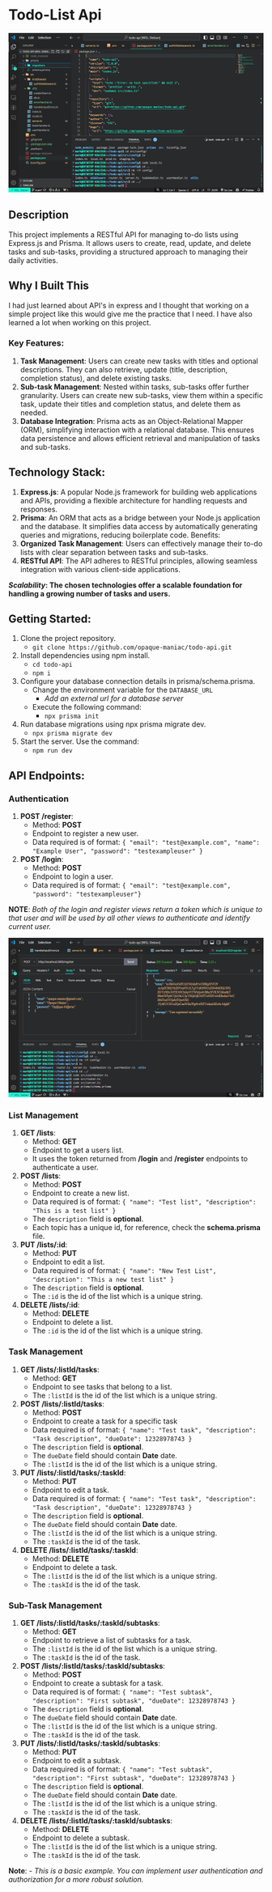 # Todo-List Api

![Screenshot of the package.json file for the project. It shows the name, repository, custom scripts and other information about the todo-list API project](/readme_img/api-json.png)

## Description

This project implements a RESTful API for managing to-do lists using Express.js and Prisma. It allows users to create, read, update, and delete tasks and sub-tasks, providing a structured approach to managing their daily activities.

## Why I Built This

I had just learned about API's in express and I thought that working on a simple project like this would give me the practice that I need. I have also learned a lot when working on this project.

### Key Features:

1. **Task Management**: Users can create new tasks with titles and optional descriptions. They can also retrieve, update (title, description, completion status), and delete existing tasks.
2. **Sub-task Management**: Nested within tasks, sub-tasks offer further granularity. Users can create new sub-tasks, view them within a specific task, update their titles and completion status, and delete them as needed.
3. **Database Integration**: Prisma acts as an Object-Relational Mapper (ORM), simplifying interaction with a relational database. This ensures data persistence and allows efficient retrieval and manipulation of tasks and sub-tasks.

## Technology Stack:

1. **Express.js**: A popular Node.js framework for building web applications and APIs, providing a flexible architecture for handling requests and responses.
2. **Prisma**: An ORM that acts as a bridge between your Node.js application and the database. It simplifies data access by automatically generating queries and migrations, reducing boilerplate code.
   Benefits:
3. **Organized Task Management**: Users can effectively manage their to-do lists with clear separation between tasks and sub-tasks.
4. **RESTful API**: The API adheres to RESTful principles, allowing seamless integration with various client-side applications.

**_Scalability_: The chosen technologies offer a scalable foundation for handling a growing number of tasks and users.**

## Getting Started:

1. Clone the project repository.
   - `git clone https://github.com/opaque-maniac/todo-api.git`
2. Install dependencies using npm install.
   - `cd todo-api`
   - `npm i`
3. Configure your database connection details in prisma/schema.prisma.
   - Change the environment variable for the `DATABASE_URL`
     - _Add an external url for a database server_
   - Execute the following command:
     - `npx prisma init`
4. Run database migrations using npx prisma migrate dev.
   - `npx prisma migrate dev`
5. Start the server. Use the command:
   - `npm run dev`

## API Endpoints:

### Authentication

1. **POST /register**:
   - Method: **POST**
   - Endpoint to register a new user.
   - Data required is of format: `{ "email": "test@example.com", "name": "Example User", "password": "testexampleuser" }`
2. **POST /login**:
   - Method: **POST**
   - Endpoint to login a user.
   - Data required is of format: `{ "email": "test@example.com", "password": "testexampleuser"}`

**NOTE**:
_Both of the login and register views return a token which is unique to that user and will be used by all other views to authenticate and identify current user._

![Screenshot of an API client after registering a test user to the database API. The JSON data send to the user is the email, name and password.](/readme_img/api-reg-call.png)

### List Management

1. **GET /lists**:
   - Method: **GET**
   - Endpoint to get a users list.
   - It uses the token returned from **/login** and **/register** endpoints to authenticate a user.
2. **POST /lists**:
   - Method: **POST**
   - Endpoint to create a new list.
   - Data required is of format: `{ "name": "Test list", "description": "This is a test list" }`
   - The `description` field is **optional**.
   - Each topic has a unique id, for reference, check the **schema.prisma** file.
3. **PUT /lists/:id**:
   - Method: **PUT**
   - Endpoint to edit a list.
   - Data required is of format: `{ "name": "New Test List", "description": "This a new test list" }`
   - The `description` field is **optional**.
   - The `:id` is the id of the list which is a unique string.
4. **DELETE /lists/:id**:
   - Method: **DELETE**
   - Endpoint to delete a list.
   - The `:id` is the id of the list which is a unique string.

### Task Management

1. **GET /lists/:listId/tasks**:
   - Method: **GET**
   - Endpoint to see tasks that belong to a list.
   - The `:listId` is the id of the list which is a unique string.
2. **POST /lists/:listId/tasks**:
   - Method: **POST**
   - Endpoint to create a task for a specific task
   - Data required is of format: `{ "name": "Test task", "description": "Task description", "dueDate": 12328978743 }`
   - The `description` field is **optional**.
   - The `dueDate` field should contain **Date** date.
   - The `:listId` is the id of the list which is a unique string.
3. **PUT /lists/:listId/tasks/:taskId**:
   - Method: **PUT**
   - Endpoint to edit a task.
   - Data required is of format: `{ "name": "Test task", "description": "Task description", "dueDate": 12328978743 }`
   - The `description` field is **optional**.
   - The `dueDate` field should contain **Date** date.
   - The `:listId` is the id of the list which is a unique string.
   - The `:taskId` is the id of the task.
4. **DELETE /lists/:listId/tasks/:taskId**:
   - Method: **DELETE**
   - Endpoint to delete a task.
   - The `:listId` is the id of the list which is a unique string.
   - The `:taskId` is the id of the task.

### Sub-Task Management

1. **GET /lists/:listId/tasks/:taskId/subtasks**:
   - Method: **GET**
   - Endpoint to retrieve a list of subtasks for a task.
   - The `:listId` is the id of the list which is a unique string.
   - The `:taskId` is the id of the task.
2. **POST /lists/:listId/tasks/:taskId/subtasks**:
   - Method: **POST**
   - Endpoint to create a subtask for a task.
   - Data required is of format: `{ "name": "Test subtask", "description": "First subtask", "dueDate": 12328978743 }`
   - The `description` field is **optional**.
   - The `dueDate` field should contain **Date** date.
   - The `:listId` is the id of the list which is a unique string.
   - The `:taskId` is the id of the task.
3. **PUT /lists/:listId/tasks/:taskId/subtasks**:
   - Method: **PUT**
   - Endpoint to edit a subtask.
   - Data required is of format: `{ "name": "Test subtask", "description": "First subtask", "dueDate": 12328978743 }`
   - The `description` field is **optional**.
   - The `dueDate` field should contain **Date** date.
   - The `:listId` is the id of the list which is a unique string.
   - The `:taskId` is the id of the task.
4. **DELETE /lists/:listId/tasks/:taskId/subtasks**:
   - Method: **DELETE**
   - Endpoint to delete a subtask.
   - The `:listId` is the id of the list which is a unique string.
   - The `:taskId` is the id of the task.

**Note**: - _This is a basic example. You can implement user authentication and authorization for a more robust solution._
